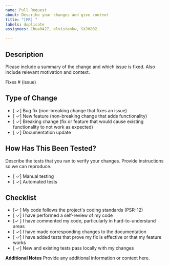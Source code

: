 ```yaml
---
name: Pull Request
about: Describe your changes and give context
title: "[PR] "
labels: duplicate
assignees: Chua0427, elvistankw, SXJ0802

---
```


## Description

Please include a summary of the change and which issue is fixed. Also include relevant motivation and context.

Fixes # (issue)

## Type of Change

- [ ✓] Bug fix (non-breaking change that fixes an issue)
- [ ✓] New feature (non-breaking change that adds functionality)
- [ ✓] Breaking change (fix or feature that would cause existing functionality to not work as expected)
- [ ✓] Documentation update

## How Has This Been Tested?

Describe the tests that you ran to verify your changes. Provide instructions so we can reproduce.

- [ ✓] Manual testing
- [ ✓] Automated tests

## Checklist

- [✓ ] My code follows the project's coding standards (PSR-12)
- [ ✓] I have performed a self-review of my code
- [✓ ] I have commented my code, particularly in hard-to-understand areas
- [ ✓] I have made corresponding changes to the documentation
- [ ✓] I have added tests that prove my fix is effective or that my feature works
- [ ✓] New and existing tests pass locally with my changes

**Additional Notes**
Provide any additional information or context here.
